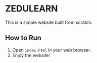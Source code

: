 # ZEDULEARN

This is a simple website built from scratch.

## How to Run

1. Open `index.html` in your web browser.
2. Enjoy the website!
